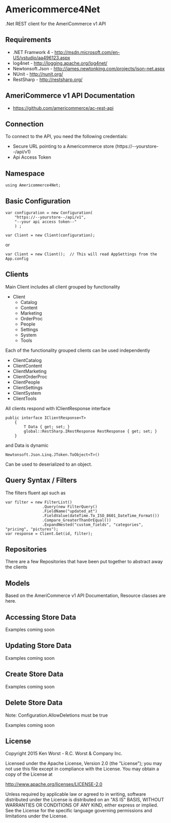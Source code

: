 Americommerce4Net
=================

.Net REST client for the AmeriCommerce v1 API

Requirements
------------

- .NET Framwork 4 - http://msdn.microsoft.com/en-US/vstudio/aa496123.aspx
- log4net - http://logging.apache.org/log4net/
- Newtonsoft.Json - http://james.newtonking.com/projects/json-net.aspx
- NUnit - http://nunit.org/
- RestSharp - http://restsharp.org/

AmeriCommerce v1 API Documentation
------------
- https://github.com/americommerce/ac-rest-api

Connection
------------
To connect to the API, you need the following credentials:

- Secure URL pointing to a Americommerce store (https://--yourstore--/api/v1)
- Api Access Token

Namespace
---------
```
using Americommerce4Net;

```

Basic Configuration
-------------

```
var configuration = new Configuration(
	"https://--yourstore--/api/v1", 
	"--your api access token--"
	) ;
            
var Client = new Client(configuration);
```

or

```
var Client = new Client();  // This will read AppSettings from the App.config
```

Clients
-------------

Main Client includes all client grouped by functionality 

* Client
	* Catalog
	* Content
	* Marketing
	* OrderProc
	* People
	* Settings
	* System
	* Tools

Each of the functionality grouped clients can be used independently 

* ClientCatalog
* ClientContent
* ClientMarketing
* ClientOrderProc
* ClientPeople
* ClientSettings
* ClientSystem
* ClientTools

All clients respond with IClientResponse interface

```
public interface IClientResponse<T>
    {
        T Data { get; set; }
        global::RestSharp.IRestResponse RestResponse { get; set; }
    }
```
and Data is dynamic
```
Newtonsoft.Json.Linq.JToken.ToObject<T>()
```
Can be used to deserialized to an object.

Query Syntax / Filters
-------------
The filters fluent api such as 
```
var filter = new FilterList()
                .Query(new FilterQuery()
                .FieldName("updated_at")
                .FieldValue(dateTime.To_ISO_8601_DateTime_Format())
                .Compare_GreaterThanOrEqual())
                .ExpandNested("custom_fields", "categories", "pricing", "pictures");
var response = Client.Get(id, filter);
```
Repositories
-------------
There are a few Repositories that have been put together to abstract away the clients


Models
-------------
Based on the AmeriCommerce v1 API Documentation, Resource classes are here.

Accessing Store Data
-------------

Examples coming soon

Updating Store Data
-------------
Examples coming soon

Create Store Data
-------------
Examples coming soon		

Delete Store Data
-------------
Note: Configuration.AllowDeletions must be true

Examples coming soon
		
License
-------------

Copyright 2015 Ken Worst - R.C. Worst & Company Inc.

Licensed under the Apache License, Version 2.0 (the "License");
you may not use this file except in compliance with the License.
You may obtain a copy of the License at

  http://www.apache.org/licenses/LICENSE-2.0

Unless required by applicable law or agreed to in writing, software
distributed under the License is distributed on an "AS IS" BASIS,
WITHOUT WARRANTIES OR CONDITIONS OF ANY KIND, either express or implied.
See the License for the specific language governing permissions and
limitations under the License. 
